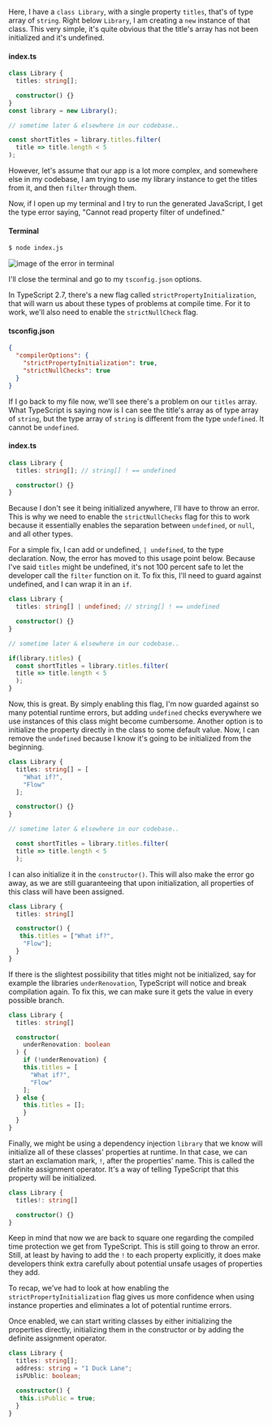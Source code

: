 Here, I have a `class Library`, with a single property `titles`, that's of type array of `string`. Right below `Library`, I am creating a `new` instance of that class. This very simple, it's quite obvious that the title's array has not been initialized and it's undefined.

#### index.ts
```ts
class Library {
  titles: string[];

  constructor() {}
}
const library = new Library();

// sometime later & elsewhere in our codebase..

const shortTitles = library.titles.filter(
  title => title.length < 5
);
```

However, let's assume that our app is a lot more complex, and somewhere else in my codebase, I am trying to use my library instance to get the titles from it, and then `filter` through them.

Now, if I open up my terminal and I try to run the generated JavaScript, I get the type error saying, "Cannot read property filter of undefined." 

#### Terminal
```bash
$ node index.js
```

![image of the error in terminal](https://res.cloudinary.com/dg3gyk0gu/image/upload/v1544473672/transcript-images/typescript-make-typescript-class-usage-safer-with-strict-property-initialization-terminaloutputerror.png)

I'll close the terminal and go to my `tsconfig.json` options.

In TypeScript 2.7, there's a new flag called `strictPropertyInitialization`, that will warn us about these types of problems at compile time. For it to work, we'll also need to enable the `strictNullCheck` flag.

#### tsconfig.json
```json
{
  "compilerOptions": {
    "strictPropertyInitialization": true,
    "strictNullChecks": true
  }
}
```

If I go back to my file now, we'll see there's a problem on our `titles` array. What TypeScript is saying now is I can see the title's array as of type array of `string`, but the type array of `string` is different from the type `undefined`. It cannot be `undefined`.

#### index.ts
```ts
class Library {
  titles: string[]; // string[] ! == undefined

  constructor() {}
}
```

Because I don't see it being initialized anywhere, I'll have to throw an error. This is why we need to enable the `strictNullChecks` flag for this to work because it essentially enables the separation between `undefined`, or `null`, and all other types.

For a simple fix, I can add or undefined, `| undefined`, to the type declaration. Now, the error has moved to this usage point below. Because I've said `titles` might be undefined, it's not 100 percent safe to let the developer call the `filter` function on it. To fix this, I'll need to guard against undefined, and I can wrap it in an `if`.

```ts
class Library {
  titles: string[] | undefined; // string[] ! == undefined

  constructor() {}
}

// sometime later & elsewhere in our codebase..

if(library.titles) {
  const shortTitles = library.titles.filter(
  title => title.length < 5
  );
}
```

Now, this is great. By simply enabling this flag, I'm now guarded against so many potential runtime errors, but adding `undefined` checks everywhere we use instances of this class might become cumbersome. Another option is to initialize the property directly in the class to some default value. Now, I can remove the `undefined` because I know it's going to be initialized from the beginning. 

```ts
class Library {
  titles: string[] = [
    "What if?",
    "Flow"
  ];

  constructor() {}
}

// sometime later & elsewhere in our codebase..

  const shortTitles = library.titles.filter(
  title => title.length < 5
  );

```

I can also initialize it in the `constructor()`. This will also make the error go away, as we are still guaranteeing that upon initialization, all properties of this class will have been assigned.

```ts
class Library {
  titles: string[] 

  constructor() {
   this.titles = ["What if?",
    "Flow"];
  }
}
```

If there is the slightest possibility that titles might not be initialized, say for example the libraries `underRenovation`, TypeScript will notice and break compilation again. To fix this, we can make sure it gets the value in every possible branch.

```ts
class Library {
  titles: string[] 

  constructor(
    underRenovation: boolean
  ) {
    if (!underRenovation) {
    this.titles = [
      "What if?",
      "Flow"
    ];
  } else {
    this.titles = [];
    }
  }
}
```

Finally, we might be using a dependency injection `library` that we know will initialize all of these classes' properties at runtime. In that case, we can start an exclamation mark, `!`, after the properties' name. This is called the definite assignment operator. It's a way of telling TypeScript that this property will be initialized.

```ts
class Library {
  titles!: string[] 

  constructor() {}
}
```

Keep in mind that now we are back to square one regarding the compiled time protection we get from TypeScript. This is still going to throw an error. Still, at least by having to add the `!` to each property explicitly, it does make developers think extra carefully about potential unsafe usages of properties they add.

To recap, we've had to look at how enabling the `strictPropertyInitialization` flag gives us more confidence when using instance properties and eliminates a lot of potential runtime errors.

Once enabled, we can start writing classes by either initializing the properties directly, initializing them in the constructor or by adding the definite assignment operator.

```ts
class Library {
  titles: string[];
  address: string = "1 Duck Lane";
  isPUblic: boolean; 

  constructor() {
   this.isPublic = true;
  }
}
```
